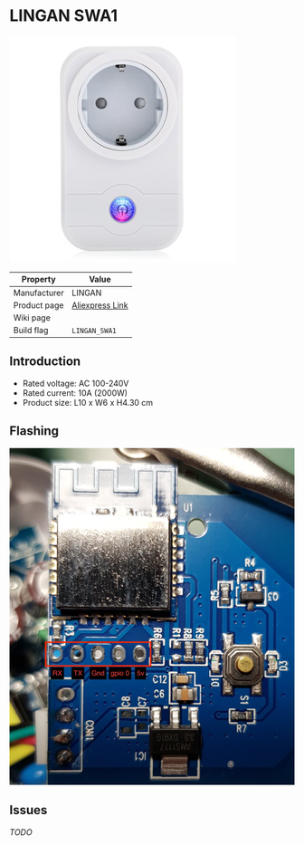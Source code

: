 # LINGAN SWA1

![LINGAN SWA1](images/devices/lingan-swa1.jpg)

|Property|Value|
|---|---|
|Manufacturer|LINGAN|
|Product page|[Aliexpress Link](https://www.aliexpress.com/item/US-EU-Plug-LINGAN-SWA1-Smart-Socket-2-4GHz-Wireless-Remote-Control-100-240V-2000w-Outlet/32822019108.html)|
|Wiki page||
|Build flag|`LINGAN_SWA1`|

## Introduction

* Rated voltage: AC 100-240V 
* Rated current: 10A (2000W)
* Product size: L10 x W6 x H4.30 cm

## Flashing

![LINGAN SWA1 board](images/flashing/lingan-swa1-flash.jpg)

## Issues

*TODO*